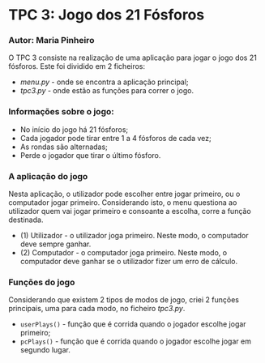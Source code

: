 # TPC 3: Jogo dos 21 Fósforos
### Autor: Maria Pinheiro

O TPC 3 consiste na realização de uma aplicação para jogar o jogo dos 21 fósforos. Este foi dividido em 2 ficheiros:
* *menu.py* - onde se encontra a aplicação principal;
* *tpc3.py*  - onde estão as funções para correr o jogo.

### Informações sobre o jogo:
* No início do jogo há 21 fósforos;
* Cada jogador pode tirar entre 1 a 4 fósforos de cada vez;
* As rondas são alternadas;
* Perde o jogador que tirar o último fósforo.

### A aplicação do jogo
Nesta aplicação, o utilizador pode escolher entre jogar primeiro, ou o computador jogar primeiro. Considerando isto, o menu questiona ao utilizador quem vai jogar primeiro e consoante a escolha, corre a função destinada.
* (1) Utilizador - o utilizador joga primeiro. Neste modo, o computador deve sempre ganhar.
* (2) Computador - o computador joga primeiro. Neste modo, o computador deve ganhar se o utilizador fizer um erro de cálculo.

### Funções do jogo
Considerando que existem 2 tipos de modos de jogo, criei 2 funções principais, uma para cada modo, no ficheiro *tpc3.py*.
* `userPlays()` - função que é corrida quando o jogador escolhe jogar primeiro;
* `pcPlays()` - função que é corrida quando o jogador escolhe jogar em segundo lugar.

